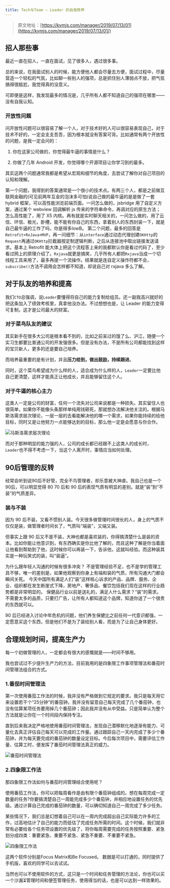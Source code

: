 ```yaml
---
title: Tech与Team — Leader 的自我修养
---
```


> 原文地址：[https://kymjs.com/manager/2019/07/13/01](https://kymjs.com/manager/2019/07/13/01/)

## 招人那些事

最近一直在招人，一直在面试，见了很多人，遇过很多事。

总的来说，在我面试别人的时候，能方便他人都会尽量去方便，面试过程中，尽量营造一个轻松的气氛，比如聊一些别人的强项，总是抓住别人薄弱点不放，把气氛搞得很尴尬，我觉得真的没意义。

可即便是这样，我发现最多的情况是，几乎所有人都不知道自己的强项在哪里——没有自我认知。

### 开放性问题
问开放性问题可以很容易了解一个人，对于技术好的人可以很容易表现自己，对于技术不好的，一定会支支吾吾，因为根本就没有答案可背。比如通常有两个开放性的问题，是我一定会问的：

1. 你在这家公司做的，你觉得最牛逼的事情是什么？

2. 你做了几年 Android 开发，你觉得哪个开源项目让你学习到的最多。

其实这两个问题通常我都是希望从宏观和细节的角度，去尝试了解你对自己项目的认知和理解。

第一个问题，我得到的答案通常是一个很小的技术点。有两三个人，都是之前做互联网金融的(可见前两年互金的泡沫多可怕)说自己做的最牛逼的是是做了一套 hybrid 框架，可以高性能浏览前端页面。一问怎么做的，jsbridge 用了自定义方案，通过某个 webview 回调解析 js 传来的字符串命令，再调对应的原生方法；怎么高性能了，用了 X5 内核。再有就是实时聊天相关的，一问怎么做的，用了云信、环信、极光，卧槽，能不能有你自己的东西，拿着别人的东西封装一下，就是自己最牛逼的工作了吗，你是得多lowB。
第二个问题，最多的回答是`Retrofit+RxJava+MVP`，再一问细节：从`interface`通过动态代理创建`OKHttp`的`Request`再通过`OKHttp`拦截器按定制逻辑判断，之后从连接池中取出链接发送请求。基本上 Retrofit 能大体上把这个流程答上来的我都默认你是看过代码了，至少看过网上的原理介绍了。`Rxjava`就更是搞笑，几乎所有人都把`Rxjava`当成一个切线程工具来用了，最多再提一个流操作。结果就是连自定义操作符都不会，`subscribe()`方法不调用会怎样都不知道，却说自己对 rxjava 多么了解。

## 对于队友的培养和提高

我们`CTO`总强调，说`Leader`要懂得将自己的能力复制给组员。还一副我高兴就好的把这条加入了绩效考核里，真拿他没办法。不过想想也是，让 Leader 的能力变得可复制，这才是公司最大的财富。

### 对于菜鸟队友的建议

其实新手在很多大公司是根本看不到的，比如之前呆过的饿了么、沪江，随便一个实习生都要比普通公司的开发强很多。但是没有办法，不是所有公司都能找到这样的宝贝新人，更多的还是要自己培养。

而培养最重要的是有计划，并且**压力给到，做出鼓励，持续跟进**。

同时，这个菜鸟希望成为什么样的人，适合成为什么样的人，`Leader`一定要比他自己更清楚，这样才能真正让他成长，并且能够留住这个人。

### 对于牛逼的核心主力

这类人一定是公司的财富，任何一个流失对公司来说都是一种损失。其实留住人也很简单，如果你不能像头条那样单纯用钱砸死，那就想办法解决他关注的。根据马斯洛需求层次理论，一层一层的去看能解决他的哪一个需求，如果你能持续的给他目标，同时又是让他努力一点能够达到的目标，那么他一定是会愿意与你合作。

![马斯洛需求层次理论](https://kymjs.com/qiniu/images/blog_image/2019071301.png)

而对于那种明显的能力强的人，公司的成长都已经跟不上这类人的成长时，`Leader`也不得不考虑一下，当这个人离开时，事情应当如何处理。

## 90后管理的反转

经常会听到说90后不好管，完全不鸟管理者，却乐意被大神虐。我自己也是一个90后，可以明显觉得 80 70 后和 90 后的表现气质有明显的差别。就是“装”到“不装”的气质差异。

### 装与不装

因为 90 后不装，又看不惯别人装。今天很多做管理时间很长的人，身上的气质不仅仅是装，做管理者时间长了，气质叫“端装”，又端又装。

但事实上跟 90 后又不是不装，大神也都是喜欢装的，你得搞清楚什么是装的资本。比如你能让他意识到，有东西确实是你比他了解的，而且这种了解是你当着面让他看到帮助到了他，这时候你可以再装一下，告诉他，这就叫经验。而这种装其实是一种玩笑式的装，叫“装逼”。

为什么跟年轻人沟通的时候有很多冲突？ 不是管理经验不足，也不是学的管理工具不够，唯一的差别是，如果他观察到你身上有端和装的气质，所有沟通大门都会瞬间关死。
今天中国所有满足人们“装”这样核心诉求的产品、品牌、服务、企业、组织都在发生断崖式下降，房地产、奢侈品、餐饮包括我们现在这样的行业趋势都是非常明显的。 保健品行业以前是送礼的，满足人什么需求？“装”的需求。不需要太多的品质，只要打广告，让所有人都知道这个品牌，知道你送了一个很贵的东西就可以。

90 后已经进入讨论中年危机的问题，他们养生保健比之前任何一代意识都强，一定愿意买这个东西，但是他们不是为了装给别人看，而是为了让自己身体更好。

## 合理规划时间，提高生产力

每一个初做管理的人，一定都会有很大的感慨就是——时间不够用。

我也尝试过不少提升生产力的方法，目前我用的是四象限工作事项管理法和番茄时间管理法组合的方式。

### 1.番茄时间管理法

第一次使用番茄工作法的时候，我并没有严格做到它规定的要求。我只是每天用它来设置若干个“25分钟”的番茄钟。我并没有留意自己每天完成了几个番茄钟，也没有估算某项任务要用掉几个番茄钟；因此我并没有从中受益。只是简单认为整个方法就是让你在一个时间段内保持专注。

直到后来我决定严格地使用番茄时间管理法，发现自己潜移默化地逐渐有能力、可量化去真正评估自己每天可以完成的工作量。通过跟踪自己一天内完成了多少个番茄钟，并为每天要完成的番茄钟的数量设定目标。今后每次项目中，需要评估工作量、估算工时，便发挥了番茄时间管理法真正的威力。

![番茄时间管理法](https://images.xiaozhuanlan.com/photo/2019/95d03f9db33731d35ea34f5b687cbfd8.png)

### 2.四象限工作法

那四象限工作法如何与番茄时间管理结合使用呢？

使用番茄工作法，你可以把每周看作是由有限个番茄钟组成的。想在每周完成一定数量的任务?你要搞清楚自己一周能完成多少个番茄钟，并相应地设置任务的优先级。通过计算自己完成的番茄钟的数量，可以确切知道自己一周完成了多少任务。

某些情况下，我们总是幻想着自己可以在一周内完成超出自己实际能力许多的工作，过高地估计了自己的能力而低估了完成任务所需的时间。这个时候，我们就非常有必要给各个任务项设置的优先级了，将你每周需要完成的任务按照重要、紧急划分成四类：重要紧急、重要不紧急、紧急不重要、不重要不紧急。

![四象限工作法](https://images.xiaozhuanlan.com/photo/2019/bff4a9f762876de89b33c3c838b34f5b.png)

这两个软件分别是Focus Matrix和Be Focused。 数据是可以打通的，同时提供了手机版，喜欢的同学可以去试试。

当然也可以不使用软件的方式，这只是一个时间和任务管理的方法论，你也可以买一个沙漏⏳管理时间和便签管理任务，使用得当的话，也是可以达到一样效果的。